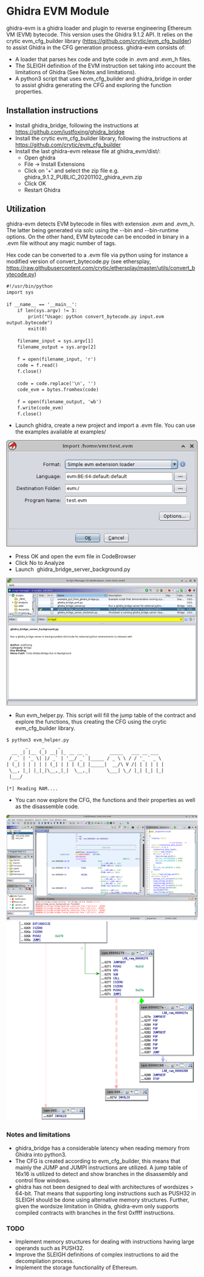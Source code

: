 
# Ghidra EVM Module

ghidra-evm is a ghidra loader and plugin to reverse engineering Ethereum VM
(EVM) bytecode. This version uses the Ghidra 9.1.2 API. It relies on
the crytic evm_cfg_builder library (https://github.com/crytic/evm_cfg_builder)
to assist Ghidra in the CFG generation process. ghidra-evm consists of:
- A loader that parses hex code and byte code in .evm and .evm_h files.
- The SLEIGH definition of the EVM instruction set taking into account the
limitations of Ghidra (See Notes and limitations).
- A python3 script that uses evm_cfg_builder and ghidra_bridge in order to
assist ghidra generating the CFG and exploring the function properties.

## Installation instructions

- Install ghidra_bridge, following the instructions at https://github.com/justfoxing/ghidra_bridge
- Install the crytic evm_cfg_builder library, following the instructions at https://github.com/crytic/evm_cfg_builder
- Install the last ghidra-evm release file at ghidra_evm/dist/:
	- Open ghidra
	- File -> Install Extensions
	- Click on '+' and select the zip file e.g. ghidra_9.1.2_PUBLIC_20201102_ghidra_evm.zip
	- Click OK 
	- Restart Ghidra

## Utilization

ghidra-evm detects EVM bytecode in files with extension .evm and .evm_h. The
latter being generated via solc using the --bin and --bin-runtime options.
On the other hand, EVM bytecode can be encoded in binary in a .evm file
without any magic number of tags.

Hex code can be converted  to a .evm file via python using for instance a modified version of
convert_bytecode.py (see ethersplay, https://raw.githubusercontent.com/crytic/ethersplay/master/utils/convert_bytecode.py)

```
#!/usr/bin/python
import sys

if __name__ == '__main__':
    if len(sys.argv) != 3:
        print("Usage: python convert_bytecode.py input.evm output.bytecode")
        exit(0)

    filename_input = sys.argv[1]
    filename_output = sys.argv[2]

    f = open(filename_input, 'r')
    code = f.read()
    f.close()

    code = code.replace('\n', '')
    code_evm = bytes.fromhex(code)

    f = open(filename_output, 'wb')
    f.write(code_evm)
    f.close()
```

- Launch ghidra, create a new project and import a .evm file. You can use the examples available at
  examples/

![main](media/1.png)

- Press OK and open the evm file in CodeBrowser
- Click No to Analyze
- Launch  ghidra_bridge_server_background.py

![script](media/2.png)

- Run evm_helper.py. This script will fill the jump table of the contract and explore the functions, thus creating the CFG using the
  crytic evm_cfg_builder library.

```
$ python3 evm_helper.py 
       _     _     _                                      
  __ _| |__ (_) __| |_ __ __ _        _____   ___ __ ___  
 / _` | '_ \| |/ _` | '__/ _` |_____ / _ \ \ / / '_ ` _ \ 
| (_| | | | | | (_| | | | (_| |_____|  __/\ V /| | | | | |
 \__, |_| |_|_|\__,_|_|  \__,_|      \___| \_/ |_| |_| |_|
 |___/                                                    

[*] Reading RAM....
```

- You can now explore the CFG, the functions and their properties as well as the disassemble code.

![demo1](media/main1.png)
![demo2](media/main2.png)

### Notes and limitations

- ghidra_bridge has a considerable latency when reading memory from Ghidra into
  python3.
- The CFG is created according to evm_cfg_builder, this means that mainly
the JUMP and JUMPI instructions are utilized. A jump table of 16x16 is
utilized to detect and show branches in the disassembly and control flow windows.
- ghidra has not been designed to deal with architectures of wordsizes >
64-bit. That means that supporting long instructions such as PUSH32 in
SLEIGH should be done using alternative memory structures. Further, given
the wordsize limitation in Ghidra, ghidra-evm only supports compiled
contracts with branches in the first 0xffff instructions.

### TODO

- Implement memory structures for dealing with instructions having
large operands such as PUSH32.
- Improve the SLEIGH definitions of complex instructions to aid
the decompilation process.
- Implement the storage functionality of Ethereum.





 


